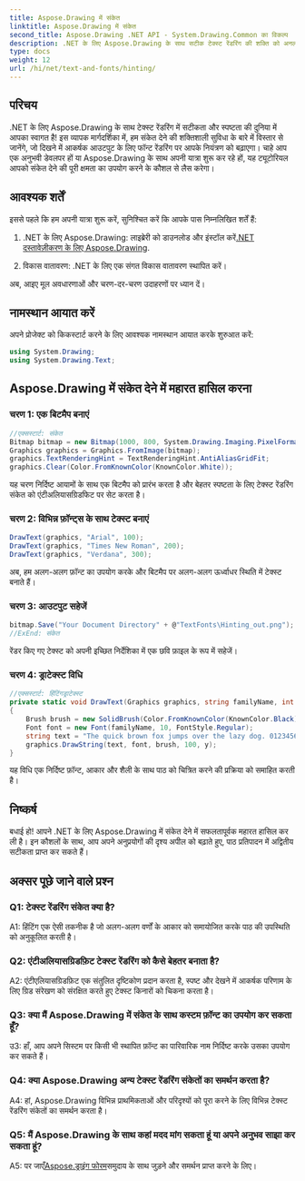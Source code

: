```yaml
---
title: Aspose.Drawing में संकेत
linktitle: Aspose.Drawing में संकेत
second_title: Aspose.Drawing .NET API - System.Drawing.Common का विकल्प
description: .NET के लिए Aspose.Drawing के साथ सटीक टेक्स्ट रेंडरिंग की शक्ति को अनलॉक करें। क्रिस्टल-स्पष्ट फ़ॉन्ट के लिए संकेत तकनीक में महारत हासिल करें।
type: docs
weight: 12
url: /hi/net/text-and-fonts/hinting/
---
```

## परिचय

.NET के लिए Aspose.Drawing के साथ टेक्स्ट रेंडरिंग में सटीकता और स्पष्टता की दुनिया में आपका स्वागत है! इस व्यापक मार्गदर्शिका में, हम संकेत देने की शक्तिशाली सुविधा के बारे में विस्तार से जानेंगे, जो दिखने में आकर्षक आउटपुट के लिए फॉन्ट रेंडरिंग पर आपके नियंत्रण को बढ़ाएगा। चाहे आप एक अनुभवी डेवलपर हों या Aspose.Drawing के साथ अपनी यात्रा शुरू कर रहे हों, यह ट्यूटोरियल आपको संकेत देने की पूरी क्षमता का उपयोग करने के कौशल से लैस करेगा।

## आवश्यक शर्तें

इससे पहले कि हम अपनी यात्रा शुरू करें, सुनिश्चित करें कि आपके पास निम्नलिखित शर्तें हैं:

1.  .NET के लिए Aspose.Drawing: लाइब्रेरी को डाउनलोड और इंस्टॉल करें[.NET दस्तावेज़ीकरण के लिए Aspose.Drawing](https://reference.aspose.com/drawing/net/).

2. विकास वातावरण: .NET के लिए एक संगत विकास वातावरण स्थापित करें।

अब, आइए मूल अवधारणाओं और चरण-दर-चरण उदाहरणों पर ध्यान दें।

## नामस्थान आयात करें

अपने प्रोजेक्ट को किकस्टार्ट करने के लिए आवश्यक नामस्थान आयात करके शुरुआत करें:

```csharp
using System.Drawing;
using System.Drawing.Text;
```

## Aspose.Drawing में संकेत देने में महारत हासिल करना

### चरण 1: एक बिटमैप बनाएं

```csharp
//एक्सस्टार्ट: संकेत
Bitmap bitmap = new Bitmap(1000, 800, System.Drawing.Imaging.PixelFormat.Format32bppPArgb);
Graphics graphics = Graphics.FromImage(bitmap);
graphics.TextRenderingHint = TextRenderingHint.AntiAliasGridFit;
graphics.Clear(Color.FromKnownColor(KnownColor.White));
```

यह चरण निर्दिष्ट आयामों के साथ एक बिटमैप को प्रारंभ करता है और बेहतर स्पष्टता के लिए टेक्स्ट रेंडरिंग संकेत को एंटीअलियासग्रिडफिट पर सेट करता है।

### चरण 2: विभिन्न फ़ॉन्ट्स के साथ टेक्स्ट बनाएं

```csharp
DrawText(graphics, "Arial", 100);
DrawText(graphics, "Times New Roman", 200);
DrawText(graphics, "Verdana", 300);
```

अब, हम अलग-अलग फ़ॉन्ट का उपयोग करके और बिटमैप पर अलग-अलग ऊर्ध्वाधर स्थिति में टेक्स्ट बनाते हैं।

### चरण 3: आउटपुट सहेजें

```csharp
bitmap.Save("Your Document Directory" + @"TextFonts\Hinting_out.png");
//ExEnd: संकेत
```

रेंडर किए गए टेक्स्ट को अपनी इच्छित निर्देशिका में एक छवि फ़ाइल के रूप में सहेजें।

### चरण 4: ड्राटेक्स्ट विधि

```csharp
//एक्सस्टार्ट: हिंटिंगड्राटेक्स्ट
private static void DrawText(Graphics graphics, string familyName, int y)
{
    Brush brush = new SolidBrush(Color.FromKnownColor(KnownColor.Black));
    Font font = new Font(familyName, 10, FontStyle.Regular);
    string text = "The quick brown fox jumps over the lazy dog. 0123456789 ~!@#$%^&*()_+-={}[];':\"<>?/,.\\№`";
    graphics.DrawString(text, font, brush, 100, y);
}
```

यह विधि एक निर्दिष्ट फ़ॉन्ट, आकार और शैली के साथ पाठ को चित्रित करने की प्रक्रिया को समाहित करती है।

## निष्कर्ष

बधाई हो! आपने .NET के लिए Aspose.Drawing में संकेत देने में सफलतापूर्वक महारत हासिल कर ली है। इन कौशलों के साथ, आप अपने अनुप्रयोगों की दृश्य अपील को बढ़ाते हुए, पाठ प्रतिपादन में अद्वितीय सटीकता प्राप्त कर सकते हैं।

## अक्सर पूछे जाने वाले प्रश्न

### Q1: टेक्स्ट रेंडरिंग संकेत क्या है?

A1: हिंटिंग एक ऐसी तकनीक है जो अलग-अलग वर्णों के आकार को समायोजित करके पाठ की उपस्थिति को अनुकूलित करती है।

### Q2: एंटीअलियासग्रिडफ़िट टेक्स्ट रेंडरिंग को कैसे बेहतर बनाता है?

A2: एंटीएलियासग्रिडफ़िट एक संतुलित दृष्टिकोण प्रदान करता है, स्पष्ट और देखने में आकर्षक परिणाम के लिए ग्रिड संरेखण को संरक्षित करते हुए टेक्स्ट किनारों को चिकना करता है।

### Q3: क्या मैं Aspose.Drawing में संकेत के साथ कस्टम फ़ॉन्ट का उपयोग कर सकता हूँ?

उ3: हाँ, आप अपने सिस्टम पर किसी भी स्थापित फ़ॉन्ट का पारिवारिक नाम निर्दिष्ट करके उसका उपयोग कर सकते हैं।

### Q4: क्या Aspose.Drawing अन्य टेक्स्ट रेंडरिंग संकेतों का समर्थन करता है?

A4: हां, Aspose.Drawing विभिन्न प्राथमिकताओं और परिदृश्यों को पूरा करने के लिए विभिन्न टेक्स्ट रेंडरिंग संकेतों का समर्थन करता है।

### Q5: मैं Aspose.Drawing के साथ कहां मदद मांग सकता हूं या अपने अनुभव साझा कर सकता हूं?

 A5: पर जाएँ[Aspose.ड्राइंग फोरम](https://forum.aspose.com/c/diagram/17)समुदाय के साथ जुड़ने और समर्थन प्राप्त करने के लिए।